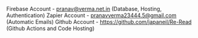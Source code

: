 Firebase Account - pranav@verma.net.in (Database, Hosting, Authentication)
Zapier Account - pranavverma23444.5@gmail.com (Automatic Emails)
Github Account - https://github.com/japaneil/Re-Read (Github Actions and Code Hosting)
